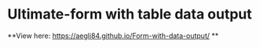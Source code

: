 # Ultimate-form with table data output
**View here:  https://aegli84.github.io/Form-with-data-output/ **
